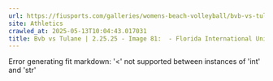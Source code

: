 ```yaml
---
url: https://fiusports.com/galleries/womens-beach-volleyball/bvb-vs-tulane-2-25-25/image-81/355/62634
site: Athletics
crawled_at: 2025-05-13T10:04:43.017031
title: Bvb vs Tulane | 2.25.25 - Image 81:  - Florida International University
---
```


Error generating fit markdown: '<' not supported between instances of 'int' and 'str'